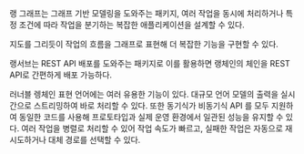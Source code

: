랭 그래프는 그래프 기반 모델링을 도와주는 패키지, 여러 작업을 동시에 처리하거나 특정 조건에 따라 작업을 분기하는 복잡한 애플리케이션을 설계할 수 있다.

지도를 그리듯이 작업의 흐름을 그래프로 표현해 더 복잡한 기능을 구현할 수 있다.

랭서브는 REST API 배포를 도와주는 패키지로 이를 활용하면 랭체인의 체인을 REST API로 간편하게 배포 가능하다.

러너블
렝체인 표현 언어에는 여러 유용한 기능이 있다. 대규모 언어 모델의 출력을 실시간으로 스트리밍하여 바로 처리할 수 있다. 또한 동기식가 비동기식 API 를 모두 지원하여 동일한 코드를 사용해 프로토타입과 실제 운영 환경에서 일관된 성능을 유지할 수 있다. 여러 작업을 병렬로 처리할 수 있어 작업 속도가 빠르고, 실패한 작업은 자동으로 재시도하거나 대체 경로를 선택할 수 있다.
